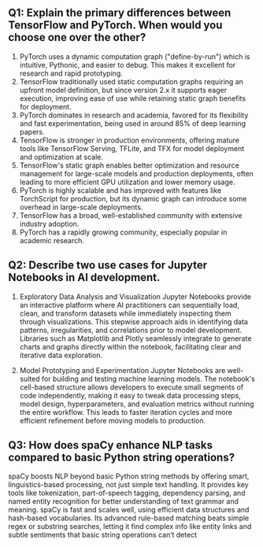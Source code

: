 
##  Q1: Explain the primary differences between TensorFlow and PyTorch. When would you choose one over the other?

1. PyTorch uses a dynamic computation graph ("define-by-run") which is intuitive, Pythonic, and easier to debug. This makes it excellent for research and rapid prototyping.
2. TensorFlow traditionally used static computation graphs requiring an upfront model definition, but since version 2.x it supports eager execution, improving ease of use while retaining static graph benefits for deployment.
3. PyTorch dominates in research and academia, favored for its flexibility and fast experimentation, being used in around 85% of deep learning papers.
4. TensorFlow is stronger in production environments, offering mature tools like TensorFlow Serving, TFLite, and TFX for model deployment and optimization at scale.
5. TensorFlow's static graph enables better optimization and resource management for large-scale models and production deployments, often leading to more efficient GPU utilization and lower memory usage.
6. PyTorch is highly scalable and has improved with features like TorchScript for production, but its dynamic graph can introduce some overhead in large-scale deployments.
7. TensorFlow has a broad, well-established community with extensive industry adoption.
8. PyTorch has a rapidly growing community, especially popular in academic research.

## Q2: Describe two use cases for Jupyter Notebooks in AI development.

1. Exploratory Data Analysis and Visualization
    Jupyter Notebooks provide an interactive platform where AI practitioners can sequentially load, clean, and transform datasets
    while immediately inspecting them through visualizations. This stepwise approach aids in identifying data patterns,
    irregularities, and correlations prior to model development. Libraries such as Matplotlib and Plotly seamlessly integrate to
   generate charts and graphs directly within the notebook, facilitating clear and iterative data exploration.

2. Model Prototyping and Experimentation
    Jupyter Notebooks are well-suited for building and testing machine learning models. The notebook's cell-based structure
   allows developers to execute small segments of code independently, making it easy to tweak data processing steps,
   model design, hyperparameters, and evaluation metrics without running the entire workflow. This leads to faster
   iteration cycles and more efficient refinement before moving models to production.

## Q3: How does spaCy enhance NLP tasks compared to basic Python string operations?

spaCy boosts NLP beyond basic Python string methods by offering smart, 
linguistics-based processing, not just simple text handling. It provides 
key tools like tokenization, part-of-speech tagging, dependency parsing,
and named entity recognition for better understanding of text grammar 
and meaning. spaCy is fast and scales well, using efficient data 
structures and hash-based vocabularies. Its advanced rule-based 
matching beats simple regex or substring searches, letting it 
find complex info like entity links and subtle sentiments that 
basic string operations can’t detect



   
